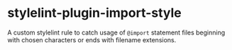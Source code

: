# stylelint-plugin-import-style
A custom stylelint rule to catch usage of `@import` statement files beginning with chosen characters or ends with filename extensions.
